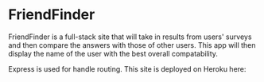 # FriendFinder

FriendFinder is a full-stack site that will take in results from users' surveys and then compare the answers with those of other users.  This app will then display the name of the user with the best overall compatability.

Express is used for handle routing. This site is deployed on Heroku here:
